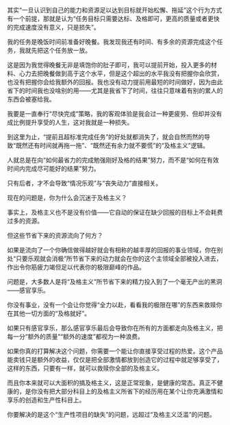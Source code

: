 其实“一旦认识到自己的能力和资源足以达到目标就开始松懈、拖延”这个行为方式有一个前提，那就是认为“任务目标只需要达标、及格即可，更高的质量或者更快的完成速度没有意义，只是损失”。

我的任务是晚饭时间前准备好晚餐。我发现我还有时间、有多余的资源完成这个任务，我就先把这个任务放一放。

这是因为我觉得晚餐无非是填饱你的肚子即可，我可以提前开始，投入更多的材料、心力去把晚餐做到高于这个水平，但是这个超出的水平我没有把握你会欣赏，也没有把握你会给我额外的回报。我也没有动力提前用最短的时间做好，因为由此省下的时间我也没啥别的用——尤其是我省下了时间，往往只意味着有别的累人的东西会被塞给我。

我要是一直奉行“尽快完成”策略，我的客观体验是我会过一种更疲劳、但却并没有成比例提升享受的人生，这对我就是一种损失。

到这里为止，“提前且超标准完成任务”的好处就都消失了，就会自然而然的导致“既然还有时间就再拖一拖”、“既然还有余力就不要慌”的“及格主义”逻辑。

人就总是在向“如何最省力的完成勉强刚好及格的结果”努力，而不是“如何在有效时间内完成尽可能好的结果”努力。

只有后者，才不会导致“情况乐观”与“丧失动力”直接相关。

现在的问题是，你为什么会沉迷于及格主义？

事实上，及格主义也不是没有价值——它自动的保证在缺少回报的目标上不会耗费过多的资源。

但这些节省下来的资源流向了何方？

如果是流向了一个你确信做得越好就会有相称的越丰厚的回报的事业领域，你在别处“只要乐观就会消极”所节省下来的动力就会在你的这个主领域全部被投入进去，作出令你筋疲力竭但足以代表你的极限巅峰的作品。

问题是，大多数人是将“及格主义”所节省下来的精力投入到了一个毫无产出的黑洞——感官享乐。

你没有事业，没有一个会让你觉得“全力以赴，看看我的极限在哪”的东西来救赎你在其他一切方面的“及格就好”。

如果只有感官享乐，那么感官享乐最后会导致你在所有的方面都走向及格主义，把每一分“额外的质量”“额外的速度”都视为一种浪费。

如果你真的打算解决这个问题，你需要一个能让你直接享受过程的热爱。这个产品能卖钱只是额外的收益，仅仅是把全部激情都放到创造它的过程中就足够享受了，这样的东西，只要有一样，就可以救赎你全部的及格主义。

而且你本来就可以大面积的搞及格主义，这是正常现象，是健康的常态。真正不健康的，是你没有把大部分科目上的及格主义所省下的经历用在某个让你充满激情和享乐的创造和生产性科目上。

你要解决的是这个“生产性项目的缺失”的问题，远超过“及格主义泛滥”的问题。
